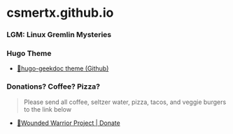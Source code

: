 # csmertx.github.io

### LGM: Linux Gremlin Mysteries

### Hugo Theme

- [🔗hugo-geekdoc theme (Github)](https://github.com/thegeeklab/hugo-geekdoc)

### Donations? Coffee? Pizza?

> Please send all coffee, seltzer water, pizza, tacos, and veggie burgers to the link below

- [🔗Wounded Warrior Project | Donate](https://www.woundedwarriorproject.org/donate)
